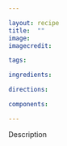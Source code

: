 ```yaml
---

layout: recipe
title:  ""
image: 
imagecredit: 

tags: 

ingredients:

directions:

components:

---
```


Description
